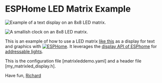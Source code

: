 # ESPHome LED Matrix Example 

![Example of a text display on an 8x8 LED matrix.](text.gif)

![A smallish clock on an 8x8 LED matrix.](clock.gif)

This is an example of how to use a LED matrix [like this](https://www.adafruit.com/product/1487) as a display for text and graphics with [![ESPHome](https://esphome.io/_images/logo-text.png)](https://esphome.io/). 
It leverages the [display API of ESPhome](https://esphome.io/components/display/index.html) for [addressable lights](https://esphome.io/components/light/index.html).

This is the configuration file [matrixleddemo.yaml] and a header file [my_matrixled_display.h].

Have fun,
[Richard](https://nauber.dev)

 

